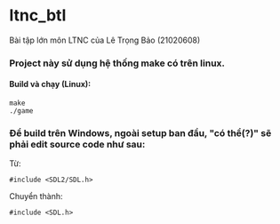 # ltnc_btl
Bài tập lớn môn LTNC của Lê Trọng Bảo (21020608)

### Project này sử dụng hệ thống make có trên linux.
#### Build và chạy (Linux):
```
make
./game
```
### Để build trên Windows, ngoài setup ban đầu, "có thể(?)" sẽ phải edit source code như sau:
Từ:
```
#include <SDL2/SDL.h>
```
Chuyển thành:
```
#include <SDL.h>
